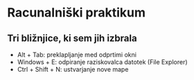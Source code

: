 # Racunalniški praktikum
## Tri bližnjice, ki sem jih izbrala
- Alt + Tab: preklapljanje med odprtimi okni
- Windows + E: odpiranje raziskovalca datotek (File Explorer)
- Ctrl + Shift + N: ustvarjanje nove mape
